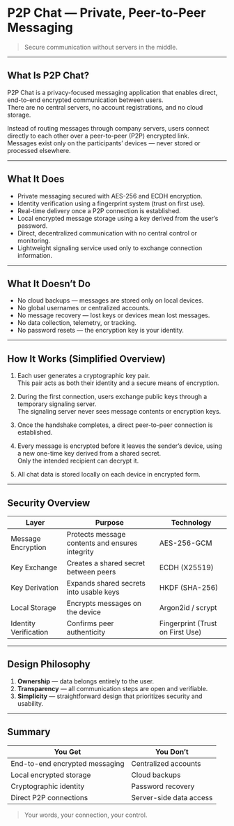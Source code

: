 # P2P Chat — Private, Peer-to-Peer Messaging

> Secure communication without servers in the middle.

---

## What Is P2P Chat?

P2P Chat is a privacy-focused messaging application that enables direct, end-to-end encrypted communication between users.  
There are no central servers, no account registrations, and no cloud storage.  

Instead of routing messages through company servers, users connect directly to each other over a peer-to-peer (P2P) encrypted link.  
Messages exist only on the participants’ devices — never stored or processed elsewhere.

---

## What It Does

- Private messaging secured with AES-256 and ECDH encryption.  
- Identity verification using a fingerprint system (trust on first use).  
- Real-time delivery once a P2P connection is established.  
- Local encrypted message storage using a key derived from the user’s password.  
- Direct, decentralized communication with no central control or monitoring.  
- Lightweight signaling service used only to exchange connection information.  

---

## What It Doesn’t Do

- No cloud backups — messages are stored only on local devices.  
- No global usernames or centralized accounts.  
- No message recovery — lost keys or devices mean lost messages.  
- No data collection, telemetry, or tracking.  
- No password resets — the encryption key is your identity.  

---

## How It Works (Simplified Overview)

1. Each user generates a cryptographic key pair.  
   This pair acts as both their identity and a secure means of encryption.

2. During the first connection, users exchange public keys through a temporary signaling server.  
   The signaling server never sees message contents or encryption keys.

3. Once the handshake completes, a direct peer-to-peer connection is established.  

4. Every message is encrypted before it leaves the sender’s device, using a new one-time key derived from a shared secret.  
   Only the intended recipient can decrypt it.

5. All chat data is stored locally on each device in encrypted form.  

---

## Security Overview

| Layer | Purpose | Technology |
|--------|----------|-------------|
| Message Encryption | Protects message contents and ensures integrity | AES-256-GCM |
| Key Exchange | Creates a shared secret between peers | ECDH (X25519) |
| Key Derivation | Expands shared secrets into usable keys | HKDF (SHA-256) |
| Local Storage | Encrypts messages on the device | Argon2id / scrypt |
| Identity Verification | Confirms peer authenticity | Fingerprint (Trust on First Use) |

---

## Design Philosophy

1. **Ownership** — data belongs entirely to the user.  
2. **Transparency** — all communication steps are open and verifiable.  
3. **Simplicity** — straightforward design that prioritizes security and usability.

---

## Summary

| You Get | You Don’t |
|----------|------------|
| End-to-end encrypted messaging | Centralized accounts |
| Local encrypted storage | Cloud backups |
| Cryptographic identity | Password recovery |
| Direct P2P connections | Server-side data access |

> Your words, your connection, your control.
